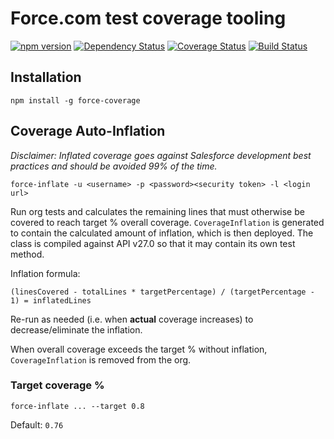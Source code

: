 # Force.com test coverage tooling

[![npm version](https://img.shields.io/npm/v/force-coverage.svg)](https://www.npmjs.com/package/force-coverage)
[![Dependency Status](https://img.shields.io/david/redteal/node-force-coverage.svg)](https://david-dm.org/redteal/node-force-coverage)
[![Coverage Status](https://coveralls.io/repos/github/redteal/node-force-coverage/badge.svg?branch=master)](https://coveralls.io/github/redteal/node-force-coverage?branch=master)
[![Build Status](https://travis-ci.org/redteal/node-force-coverage.svg?branch=master)](https://travis-ci.org/redteal/node-force-coverage)

## Installation

    npm install -g force-coverage

## Coverage Auto-Inflation

*Disclaimer: Inflated coverage goes against Salesforce development best practices and should be avoided 99% of the time.*

    force-inflate -u <username> -p <password><security token> -l <login url>

Run org tests and calculates the remaining lines that must otherwise be covered to reach target % overall coverage. `CoverageInflation` is generated to contain the calculated amount of inflation, which is then deployed. The class is compiled against API v27.0 so that it may contain its own test method.

Inflation formula:

    (linesCovered - totalLines * targetPercentage) / (targetPercentage - 1) = inflatedLines

Re-run as needed (i.e. when **actual** coverage increases) to decrease/eliminate the inflation.

When overall coverage exceeds the target % without inflation, `CoverageInflation` is removed from the org.

### Target coverage %

    force-inflate ... --target 0.8

Default: `0.76`
